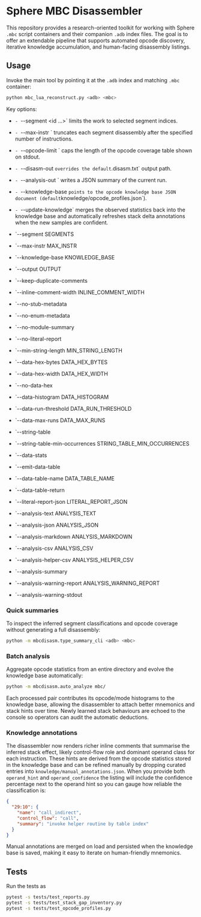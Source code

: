 # Sphere MBC Disassembler

This repository provides a research-oriented toolkit for working with Sphere `.mbc` script containers and their companion `.adb` index files. The goal is to offer an extendable pipeline that supports automated opcode discovery, iterative knowledge accumulation, and human-facing disassembly listings.

## Usage

Invoke the main tool by pointing it at the `.adb` index and matching `.mbc` container:

```bash
python mbc_lua_reconstruct.py <adb> <mbc>
```

Key options:

- `- `--segment <id ...>` limits the work to selected segment indices.
- `- `--max-instr <count>` truncates each segment disassembly after the specified number of instructions.
- `- `--opcode-limit <count>` caps the length of the opcode coverage table shown on stdout.
- `- `--disasm-out <path>` overrides the default `<mbc name>.disasm.txt` output path.
- `- `--analysis-out <path>` writes a JSON summary of the current run.
- `- `--knowledge-base <path>` points to the opcode knowledge base JSON document (default `knowledge/opcode_profiles.json`).
- `- `--update-knowledge` merges the observed statistics back into the knowledge base and
  automatically refreshes stack delta annotations when the new samples are
  confident.

- `--segment SEGMENTS 
- `--max-instr MAX_INSTR 
- `--knowledge-base KNOWLEDGE_BASE
- `--output OUTPUT 
- `--keep-duplicate-comments
- `--inline-comment-width INLINE_COMMENT_WIDTH 
- `--no-stub-metadata 
- `--no-enum-metadata
- `--no-module-summary 
- `--no-literal-report 
- `--min-string-length MIN_STRING_LENGTH
- `--data-hex-bytes DATA_HEX_BYTES 
- `--data-hex-width DATA_HEX_WIDTH 
- `--no-data-hex
- `--data-histogram DATA_HISTOGRAM 
- `--data-run-threshold DATA_RUN_THRESHOLD
- `--data-max-runs DATA_MAX_RUNS 
- `--string-table
- `--string-table-min-occurrences STRING_TABLE_MIN_OCCURRENCES 
- `--data-stats
- `--emit-data-table 
- `--data-table-name DATA_TABLE_NAME 
- `--data-table-return
- `--literal-report-json LITERAL_REPORT_JSON 
- `--analysis-text ANALYSIS_TEXT
- `--analysis-json ANALYSIS_JSON 
- `--analysis-markdown ANALYSIS_MARKDOWN
- `--analysis-csv ANALYSIS_CSV 
- `--analysis-helper-csv ANALYSIS_HELPER_CSV
- `--analysis-summary 
- `--analysis-warning-report ANALYSIS_WARNING_REPORT
- `--analysis-warning-stdout

### Quick summaries

To inspect the inferred segment classifications and opcode coverage without generating a full disassembly:

```bash
python -m mbcdisasm.type_summary_cli <adb> <mbc>
```

### Batch analysis

Aggregate opcode statistics from an entire directory and evolve the knowledge base automatically:

```bash
python -m mbcdisasm.auto_analyze mbc/
```

Each processed pair contributes its opcode/mode histograms to the knowledge base, allowing the disassembler to attach better mnemonics and stack hints over time.  Newly
learned stack behaviours are echoed to the console so operators can audit the
automatic deductions.

### Knowledge annotations

The disassembler now renders richer inline comments that summarise the inferred
stack effect, likely control-flow role and dominant operand class for each
instruction.  These hints are derived from the opcode statistics stored in the
knowledge base and can be refined manually by dropping curated entries into
`knowledge/manual_annotations.json`.  When you provide both `operand_hint` and
`operand_confidence` the listing will include the confidence percentage next to
the operand hint so you can gauge how reliable the classification is:

```json
{
  "29:10": {
    "name": "call_indirect",
    "control_flow": "call",
    "summary": "invoke helper routine by table index"
  }
}
```

Manual annotations are merged on load and persisted when the knowledge base is
saved, making it easy to iterate on human-friendly mnemonics.

## Tests

Run the tests as

```bash
pytest -s tests/test_reports.py
pytest -s tests/test_stack_gap_inventory.py
pytest -s tests/test_opcode_profiles.py 
```
